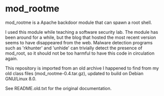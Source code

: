 mod_rootme
==========

mod_rootme is a Apache backdoor module that can spawn a root shell.

I used this module while teaching a software security lab.  The module
has been around for a while, but the blog that hosted the most recent
version seems to have disappeared from the web.  Malware detection
programs such as 'rkhunter' and 'unhide' can trivially detect the
presence of mod_root, so it should not be too harmful to have this
code in circulation again.

This repository is imported from an old archive I happened to find
from my old class files (mod_rootme-0.4.tar.gz), updated to build on
Debian GNU/Linux 8.0.

See README.old.txt for the original documentation.

